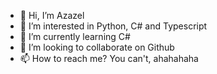 - 👋 Hi, I’m Azazel
- 👀 I’m interested in Python, C# and Typescript
- 🌱 I’m currently learning C#
- 💞️ I’m looking to collaborate on Github
- 📫 How to reach me? You can't, ahahahaha

<!---
MrFireDrakula/MrFireDrakula is a ✨ special ✨ repository because its `README.md` (this file) appears on your GitHub profile.
You can click the Preview link to take a look at your changes.
--->
